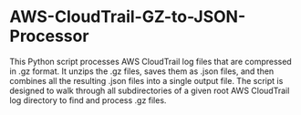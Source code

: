 # AWS-CloudTrail-GZ-to-JSON-Processor
This Python script processes AWS CloudTrail log files that are compressed in .gz format. It unzips the .gz files, saves them as .json files, and then combines all the resulting .json files into a single output file. The script is designed to walk through all subdirectories of a given root AWS CloudTrail log directory to find and process .gz files.
